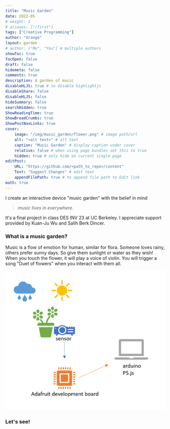 ```yaml
---
title: "Music Garden"
date: 2022-05
# weight: 1
# aliases: ["/first"]
tags: ["Creative Programming"]
author: "Orange"
layout: garden
# author: ["Me", "You"] # multiple authors
showToc: true
TocOpen: false
draft: false
hidemeta: false
comments: true
description: A garden of music
disableHLJS: true # to disable highlightjs
disableShare: false
disableHLJS: false
hideSummary: false
searchHidden: true
ShowReadingTime: true
ShowBreadCrumbs: true
ShowPostNavLinks: true
cover:
    image: "/img/music_garden/flower.png" # image path/url
    alt: "<alt text>" # alt text
    caption: "Music Garden" # display caption under cover
    relative: false # when using page bundles set this to true
    hidden: true # only hide on current single page
editPost:
    URL: "https://github.com/<path_to_repo>/content"
    Text: "Suggest Changes" # edit text
    appendFilePath: true # to append file path to Edit link
math: true
---
```


I create an interactive device "music garden" with the belief in mind
> *music lives in everywhere*. 

It's a final project in class DES INV 23 at UC Berkeley. I appreciate support provided by Kuan-Ju Wu and Salih Berk Dincer.

### What is a music garden?
Music is a flow of emotion for human, similar for flora. Someone loves rainy, others prefer sunny days. So give them sunlight or water as they wish! When you touch the flower, it will play a voice of violin. You will trigger a song "Duet of flowers" when you interact with them all.


![](/img/music_garden/procedure.png)

### Let's see!

